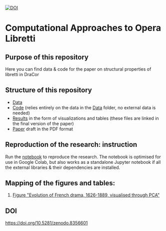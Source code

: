 [![DOI](https://zenodo.org/badge/579992957.svg)](https://zenodo.org/badge/latestdoi/579992957)

# Computational Approaches to Opera Libretti

## Purpose of this repository
Here you can find data & code for the paper on structural properties of libretti in DraCor

## Structure of this repository
* [Data](/data)
* [Code](/code) (relies entirely on the data in the [Data](/data) folder, no external data is needed)
* [Results](/results) in the form of visualizations and tables (these files are linked in the final version of the paper)
* [Paper](giovannini_skorinkin_libretti_2023pp.pdf) draft in the PDF format

## Reproduction of the research: instruction

Run the [notebook](/code/DraCor_Opera_Analyser.ipynb) to reproduce the research. The notebook is optimised for use in Google Colab, but also works as a standalone Jupyter notebook if all the external libraries & their dependencies are installed. 

## Mapping of the figures and tables:

1. [Figure "Evolution of French drama, 1626-1889, visualised through PCA"](/results/figures/pca-fre.png)

## DOI

https://doi.org/10.5281/zenodo.8356601
